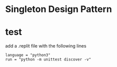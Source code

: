 # Singleton Design Pattern

# test
add a .replit file with the following lines
```
language = "python3"
run = "python -m unittest discover -v"
```